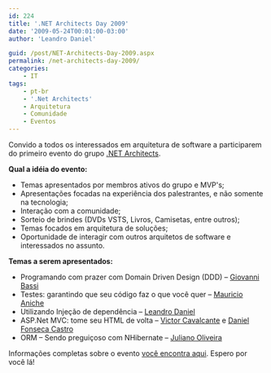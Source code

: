 ```yaml
---
id: 224
title: '.NET Architects Day 2009'
date: '2009-05-24T00:01:00-03:00'
author: 'Leandro Daniel'

guid: /post/NET-Architects-Day-2009.aspx
permalink: /net-architects-day-2009/
categories:
    - IT
tags:
    - pt-br
    - '.Net Architects'
    - Arquitetura
    - Comunidade
    - Eventos
---
```


Convido a todos os interessados em arquitetura de software a participarem do primeiro evento do grupo [.NET Architects](http://www.dotnetarchitects.net/dotnetarchitects/).

**Qual a idéia do evento:**

- Temas apresentados por membros ativos do grupo e MVP's;
- Apresentações focadas na experiência dos palestrantes, e não somente na tecnologia;
- Interação com a comunidade;
- Sorteio de brindes (DVDs VSTS, Livros, Camisetas, entre outros);
- Temas focados em arquitetura de soluções;
- Oportunidade de interagir com outros arquitetos de software e interessados no assunto.

**Temas a serem apresentados:**

- Programando com prazer com Domain Driven Design (DDD) – [Giovanni Bassi](http://giovannibassi.com)
- Testes: garantindo que seu código faz o que você quer – [Mauricio Aniche](http://aniche.com.br)
- Utilizando Injeção de dependência – [Leandro Daniel](http://reverb.leandrodaniel.com)
- ASP.Net MVC: tome seu HTML de volta – [Victor Cavalcante](http://www.cavalcante.net/) e [Daniel Fonseca Castro](http://www.danielfonsecacastro.com.br/)
- ORM – Sendo preguiçoso com NHibernate – [Juliano Oliveira](http://programandoem.net/)

Informações completas sobre o evento [você encontra aqui](http://www.dotnetarchitects.net/page/NET-Architects-Day-2009). Espero por você lá!
